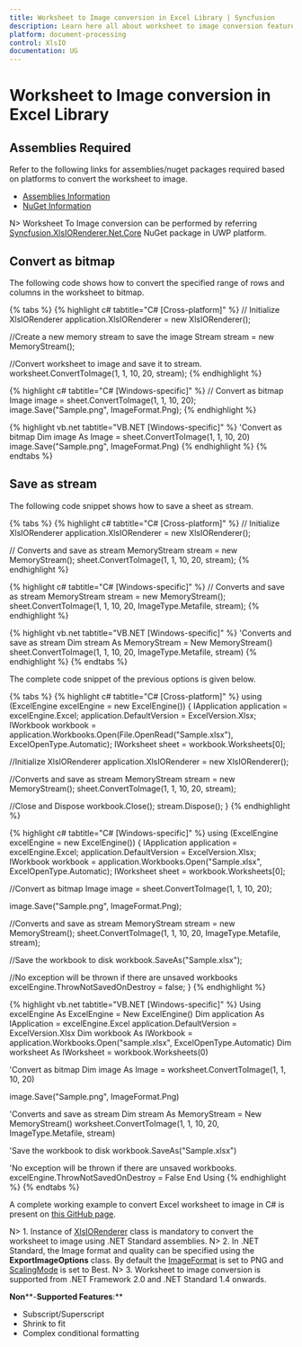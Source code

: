 ```yaml
---
title: Worksheet to Image conversion in Excel Library | Syncfusion
description: Learn here all about worksheet to image conversion feature of Syncfusion Excel (XlsIO) Library and more.
platform: document-processing
control: XlsIO
documentation: UG
---
```


# Worksheet to Image conversion in Excel Library

## Assemblies Required

Refer to the following links for assemblies/nuget packages required based on platforms to convert the worksheet to image.

* [Assemblies Information](https://help.syncfusion.com/document-processing/excel/excel-library/net/assemblies-required#converting-excel-worksheet-to-image)
* [NuGet Information](https://help.syncfusion.com/document-processing/excel/excel-library/net/nuget-packages-required#converting-excel-worksheet-to-image)

N> Worksheet To Image conversion can be performed by referring [Syncfusion.XlsIORenderer.Net.Core](https://www.nuget.org/packages/Syncfusion.XlsIORenderer.Net.Core) NuGet package in UWP platform. 

## Convert as bitmap

The following code shows how to convert the specified range of rows and columns in the worksheet to bitmap.

{% tabs %}
{% highlight c# tabtitle="C# [Cross-platform]" %}
// Initialize XlsIORenderer
application.XlsIORenderer = new XlsIORenderer();

//Create a new memory stream to save the image
Stream stream = new MemoryStream();

//Convert worksheet to image and save it to stream.
worksheet.ConvertToImage(1, 1, 10, 20, stream);
{% endhighlight %}

{% highlight c# tabtitle="C# [Windows-specific]" %}
// Convert as bitmap
Image image = sheet.ConvertToImage(1, 1, 10, 20);
image.Save("Sample.png", ImageFormat.Png);
{% endhighlight %}

{% highlight vb.net tabtitle="VB.NET [Windows-specific]" %}
'Convert as bitmap
Dim image As Image = sheet.ConvertToImage(1, 1, 10, 20)
image.Save("Sample.png", ImageFormat.Png)
{% endhighlight %}
{% endtabs %}  

## Save as stream

The following code snippet shows how to save a sheet as stream.

{% tabs %}
{% highlight c# tabtitle="C# [Cross-platform]" %}
// Initialize XlsIORenderer
application.XlsIORenderer = new XlsIORenderer();

// Converts and save as stream
MemoryStream stream = new MemoryStream();
sheet.ConvertToImage(1, 1, 10, 20, stream);
{% endhighlight %}

{% highlight c# tabtitle="C# [Windows-specific]" %}
// Converts and save as stream
MemoryStream stream = new MemoryStream();
sheet.ConvertToImage(1, 1, 10, 20, ImageType.Metafile, stream);
{% endhighlight %}

{% highlight vb.net tabtitle="VB.NET [Windows-specific]" %}
'Converts and save as stream
Dim stream As MemoryStream = New MemoryStream()
sheet.ConvertToImage(1, 1, 10, 20, ImageType.Metafile, stream)
{% endhighlight %}
{% endtabs %}  

The complete code snippet of the previous options is given below.

{% tabs %}
{% highlight c# tabtitle="C# [Cross-platform]" %}
using (ExcelEngine excelEngine = new ExcelEngine())
{
  IApplication application = excelEngine.Excel;
  application.DefaultVersion = ExcelVersion.Xlsx;
  IWorkbook workbook = application.Workbooks.Open(File.OpenRead("Sample.xlsx"), ExcelOpenType.Automatic);
  IWorksheet sheet = workbook.Worksheets[0];

  //Initialize XlsIORenderer
  application.XlsIORenderer = new XlsIORenderer();  

  //Converts and save as stream
  MemoryStream stream = new MemoryStream();
  sheet.ConvertToImage(1, 1, 10, 20, stream);

  //Close and Dispose
  workbook.Close();
  stream.Dispose();
}
{% endhighlight %}

{% highlight c# tabtitle="C# [Windows-specific]" %}
using (ExcelEngine excelEngine = new ExcelEngine())
{
  IApplication application = excelEngine.Excel;
  application.DefaultVersion = ExcelVersion.Xlsx;
  IWorkbook workbook = application.Workbooks.Open("Sample.xlsx", ExcelOpenType.Automatic);
  IWorksheet sheet = workbook.Worksheets[0];

  //Convert as bitmap
  Image image = sheet.ConvertToImage(1, 1, 10, 20);

  image.Save("Sample.png", ImageFormat.Png);

  //Converts and save as stream
  MemoryStream stream = new MemoryStream();
  sheet.ConvertToImage(1, 1, 10, 20, ImageType.Metafile, stream);

  //Save the workbook to disk
  workbook.SaveAs("Sample.xlsx");

  //No exception will be thrown if there are unsaved workbooks
  excelEngine.ThrowNotSavedOnDestroy = false;
}
{% endhighlight %}

{% highlight vb.net tabtitle="VB.NET [Windows-specific]" %}
Using excelEngine As ExcelEngine = New ExcelEngine()
  Dim application As IApplication = excelEngine.Excel
  application.DefaultVersion = ExcelVersion.Xlsx
  Dim workbook As IWorkbook = application.Workbooks.Open("sample.xlsx", ExcelOpenType.Automatic)
  Dim worksheet As IWorksheet = workbook.Worksheets(0)

  'Convert as bitmap
  Dim image As Image = worksheet.ConvertToImage(1, 1, 10, 20)

  image.Save("Sample.png", ImageFormat.Png)

  'Converts and save as stream
  Dim stream As MemoryStream = New MemoryStream()
  worksheet.ConvertToImage(1, 1, 10, 20, ImageType.Metafile, stream)

  'Save the workbook to disk
  workbook.SaveAs("Sample.xlsx")

  'No exception will be thrown if there are unsaved workbooks.
  excelEngine.ThrowNotSavedOnDestroy = False
End Using
{% endhighlight %}
{% endtabs %} 

A complete working example to convert Excel worksheet to image in C# is present on [this GitHub page](https://github.com/SyncfusionExamples/XlsIO-Examples/tree/master/Worksheet%20to%20Image/Worksheet%20to%20Image). 

N> 1. Instance of [XlsIORenderer](https://help.syncfusion.com/cr/aspnetcore-js2/Syncfusion.XlsIORenderer.XlsIORenderer.html) class is mandatory to convert the worksheet to image using .NET Standard assemblies.
N> 2. In .NET Standard, the Image format and quality can be specified using the **ExportImageOptions** class. By default the [ImageFormat](https://help.syncfusion.com/cr/document-processing/Syncfusion.Drawing.ImageFormat.html) is set to PNG and [ScalingMode](https://help.syncfusion.com/cr/document-processing/Syncfusion.XlsIO.ScalingMode.html) is set to Best.
N> 3. Worksheet to image conversion is supported from .NET Framework 2.0 and .NET Standard 1.4 onwards.

**Non****-****Supported** **Features****:**

* Subscript/Superscript
* Shrink to fit
* Complex conditional formatting
